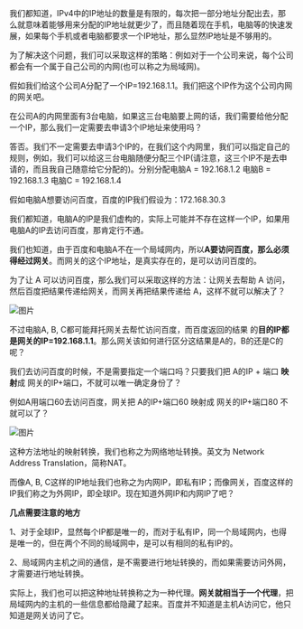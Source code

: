 我们都知道，IPv4中的IP地址的数量是有限的，每次把一部分地址分配出去，那么就意味着能够用来分配的IP地址就更少了，而且随着现在手机，电脑等的快速发展，如果每个手机或者电脑都要求一个IP地址，那么显然IP地址是不够用的。

为了解决这个问题，我们可以采取这样的策略：例如对于一个公司来说，每个公司都会有一个属于自己公司的内网(也可以称之为局域网)。

假如我们给这个公司A分配了一个IP=192.168.1.1。我们把这个IP作为这个公司内网的网关吧。

在公司A的内网里面有3台电脑，如果这三台电脑要上网的话，我们需要给他分配一个IP，那么我们一定需要去申请3个IP地址来使用吗？

答否。我们不一定需要去申请3个IP的，在我们这个内网里，我们可以指定自己的规则，例如，我们可以给这三台电脑随便分配三个IP(请注意，这三个IP不是去申请的，而且我自己随意给它分配的)。分别分配电脑A = 192.168.1.2  电脑B = 192.168.1.3 电脑C = 192.168.1.4

假如电脑A想要访问百度，百度的IP我们假设为：172.168.30.3

我们都知道，电脑A的IP是我们虚构的，实际上可能并不存在这样一个IP，如果用电脑A的IP去访问百度，那肯定行不通。

我们也知道，由于百度和电脑A不在一个局域网内，所以**A要访问百度，那么必须得经过网关**。而网关的这个IP地址，是真实存在的，是可以访问百度的。

为了让 A 可以访问百度，那么我们可以采取这样的方法：让网关去帮助 A 访问，然后百度把结果传递给网关，而网关再把结果传递给 A，这样不就可以解决了？

![图片](https://mmbiz.qpic.cn/mmbiz_png/gsQM61GSzIMBQ4RWVUVG8tvEtS5aCBNXXMicCER2SSVPRjLI5jDACkGPTTN6AEHKGX698QWkTm6Cq8IWW9xg4wA/640?tp=webp&wxfrom=5&wx_lazy=1&wx_co=1)

不过电脑A, B, C都可能拜托网关去帮忙访问百度，而百度返回的结果 的**目的IP都是网关的IP=192.168.1.1**。那么网关该如何进行区分这结果是A的，B的还是C的呢？

我们去访问百度的时候，不是需要指定一个端口吗？只要我们把 A的IP + 端口 **映射**成 网关的IP+端口，不就可以唯一确定身份了？

例如A用端口60去访问百度，网关把  A的IP+端口60   映射成   网关的IP+端口80 不就可以了？

![图片](https://mmbiz.qpic.cn/mmbiz_png/gsQM61GSzIMBQ4RWVUVG8tvEtS5aCBNXIdUGd3PDcja2FCXRPfC03T0CmxLudgLOnXZVr743iaKKuxNNdd1tbTQ/640?tp=webp&wxfrom=5&wx_lazy=1&wx_co=1)

这种方法地址的映射转换，我们也称之为网络地址转换。英文为 Network Address Translation，简称NAT。

而像A, B, C这样的IP地址我们也称之为内网IP，即私有IP；而像网关，百度这样的IP我们称之为外网IP，即全球IP。现在知道外网IP和内网IP了吧？

**几点需要注意的地方**

1、对于全球IP，显然每个IP都是唯一的，而对于私有IP，同一个局域网内，也得是唯一的，但在两个不同的局域网中，是可以有相同的私有IP的。

2、局域网内主机之间的通信，是不需要进行地址转换的，而如果需要访问外网，才需要进行地址转换。

实际上，我们也可以把这种地址转换称之为一种代理。**网关就相当于一个代理**，把局域网内的主机的一些信息都给隐藏了起来。百度并不知道是主机A访问它，他只知道是网关访问了它。